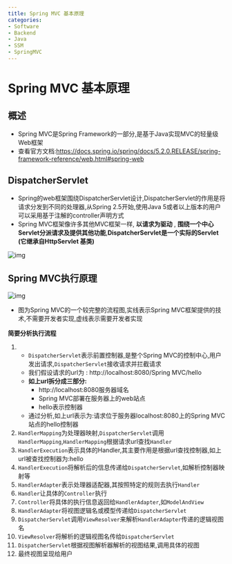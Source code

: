 ```yaml
---
title: Spring MVC 基本原理
categories:
- Software
- Backend
- Java
- SSM
- SpringMVC
---
```

# Spring MVC 基本原理

## 概述

- Spring MVC是Spring Framework的一部分,是基于Java实现MVC的轻量级Web框架
- 查看官方文档:https://docs.spring.io/spring/docs/5.2.0.RELEASE/spring-framework-reference/web.html#spring-web

## DispatcherServlet

- Spring的web框架围绕DispatcherServlet设计,DispatcherServlet的作用是将请求分发到不同的处理器,从Spring 2.5开始,使用Java 5或者以上版本的用户可以采用基于注解的controller声明方式
- Spring MVC框架像许多其他MVC框架一样, **以请求为驱动** , **围绕一个中心Servlet分派请求及提供其他功能**,**DispatcherServlet是一个实际的Servlet (它继承自HttpServlet 基类)**

![img](https://cdn.jsdelivr.net/gh/LuShan123888/Files@master/Pictures/2020-12-10-640-0819307.png)

## Spring MVC执行原理

![img](https://cdn.jsdelivr.net/gh/LuShan123888/Files@master/Pictures/2020-12-10-640-20200923080317494.png)

- 图为Spring MVC的一个较完整的流程图,实线表示Spring MVC框架提供的技术,不需要开发者实现,虚线表示需要开发者实现

**简要分析执行流程**

1. - `DispatcherServlet`表示前置控制器,是整个Spring MVC的控制中心,用户发出请求,`DispatcherServlet`接收请求并拦截请求
    - 我们假设请求的url为 : http://localhost:8080/Spring MVC/hello
    - **如上url拆分成三部分:**
        - http://localhost:8080服务器域名
        - Spring MVC部署在服务器上的web站点
        - hello表示控制器
    - 通过分析,如上url表示为:请求位于服务器localhost:8080上的Spring MVC站点的hello控制器
2. `HandlerMapping`为处理器映射,`DispatcherServlet`调用`HandlerMapping`,`HandlerMapping`根据请求url查找`Handler`
3. `HandlerExecution`表示具体的Handler,其主要作用是根据url查找控制器,如上url被查找控制器为:hello
4. `HandlerExecution`将解析后的信息传递给`DispatcherServlet`,如解析控制器映射等
5. `HandlerAdapter`表示处理器适配器,其按照特定的规则去执行`Handler`
6. `Handler`让具体的`Controller`执行
7. `Controller`将具体的执行信息返回给`HandlerAdapter`,如`ModelAndView`
8. `HandlerAdapter`将视图逻辑名或模型传递给`DispatcherServlet`
9. `DispatcherServlet`调用`ViewResolver`来解析`HandlerAdapter`传递的逻辑视图名
10. `ViewResolver`将解析的逻辑视图名传给`DispatcherServlet`
11. `DispatcherServlet`根据视图解析器解析的视图结果,调用具体的视图
12. 最终视图呈现给用户